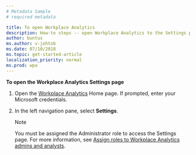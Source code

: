 ```yaml
---
# Metadata Sample
# required metadata

title: To open Workplace Analytics
description: How-to steps -- open Workplace Analytics to the Settings page.
author: buntus
ms.author: v-johtob
ms.date: 07/10/2018
ms.topic: get-started-article
localization_priority: normal 
ms.prod: wpa
---
```


**To open the Workplace Analytics Settings page** 

1. Open the [Workplace Analytics](https://workplaceanalytics.office.com) Home page. If prompted, enter your Microsoft credentials.
2. In the left navigation pane, select **Settings**. 

   >[!Note] 
   >You must be assigned the Administrator role to access the Settings page. 
   For more information, see [Assign roles to Workplace Analytics admins and analysts](../setup/set-up-workplace-analytics.md#step-3-assign-roles-to-workplace-analytics-admins-and-analysts).